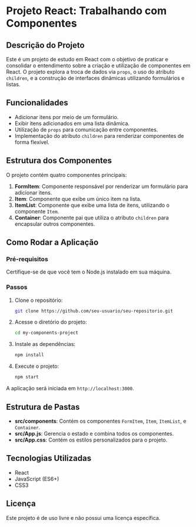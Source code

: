
# Projeto React: Trabalhando com Componentes

## Descrição do Projeto
Este é um projeto de estudo em React com o objetivo de praticar e consolidar o entendimento sobre a criação e utilização de componentes em React. O projeto explora a troca de dados via `props`, o uso do atributo `children`, e a construção de interfaces dinâmicas utilizando formulários e listas.

## Funcionalidades
- Adicionar itens por meio de um formulário.
- Exibir itens adicionados em uma lista dinâmica.
- Utilização de `props` para comunicação entre componentes.
- Implementação do atributo `children` para renderizar componentes de forma flexível.

## Estrutura dos Componentes
O projeto contém quatro componentes principais:
1. **FormItem**: Componente responsável por renderizar um formulário para adicionar itens.
2. **Item**: Componente que exibe um único item na lista.
3. **ItemList**: Componente que exibe uma lista de itens, utilizando o componente `Item`.
4. **Container**: Componente pai que utiliza o atributo `children` para encapsular outros componentes.

## Como Rodar a Aplicação

### Pré-requisitos
Certifique-se de que você tem o Node.js instalado em sua máquina.

### Passos
1. Clone o repositório:
   ```bash
   git clone https://github.com/seu-usuario/seu-repositorio.git
   ```

2. Acesse o diretório do projeto:
   ```bash
   cd my-components-project
   ```

3. Instale as dependências:
   ```bash
   npm install
   ```

4. Execute o projeto:
   ```bash
   npm start
   ```

A aplicação será iniciada em `http://localhost:3000`.

## Estrutura de Pastas
- **src/components**: Contém os componentes `FormItem`, `Item`, `ItemList`, e `Container`.
- **src/App.js**: Gerencia o estado e combina todos os componentes.
- **src/App.css**: Contém os estilos personalizados para o projeto.

## Tecnologias Utilizadas
- React
- JavaScript (ES6+)
- CSS3

## Licença
Este projeto é de uso livre e não possui uma licença específica.
